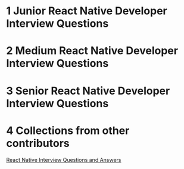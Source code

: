 # 1 Junior React Native Developer Interview Questions

# 2 Medium React Native Developer Interview Questions

# 3 Senior React Native Developer Interview Questions

# 4 Collections from other contributors
[React Native Interview Questions and Answers](https://github.com/samsoul16/react-native-interview-questions#what-is-react-native)